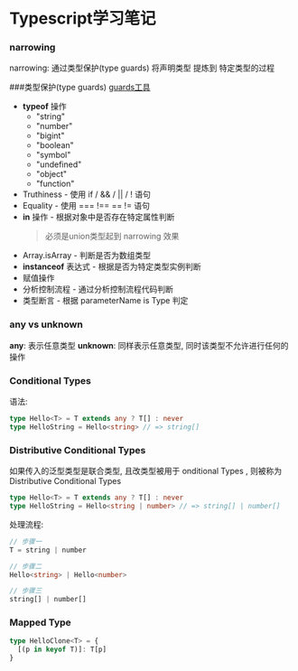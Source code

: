 # Typescript学习笔记

### narrowing
narrowing: 通过类型保护(type guards) 将声明类型 提炼到 特定类型的过程

###类型保护(type guards)
[guards工具](https://github.com/sniptt-official/guards)
- **typeof** 操作
  - "string"
  - "number"
  - "bigint"
  - "boolean"
  - "symbol"
  - "undefined"
  - "object"
  - "function"
- Truthiness - 使用 if / && / || / ! 语句
- Equality - 使用 === !== == != 语句
- **in** 操作 - 根据对象中是否存在特定属性判断
  > 必须是union类型起到 narrowing 效果
- Array.isArray - 判断是否为数组类型
- **instanceof** 表达式 - 根据是否为特定类型实例判断
- 赋值操作
- 分析控制流程 - 通过分析控制流程代码判断
- 类型断言 - 根据 parameterName is Type 判定

### any vs unknown
**any**: 表示任意类型
**unknown**: 同样表示任意类型, 同时该类型不允许进行任何的操作

### Conditional Types
语法:
```ts
type Hello<T> = T extends any ? T[] : never
type HelloString = Hello<string> // => string[]
```

### Distributive Conditional Types
如果传入的泛型类型是联合类型, 且改类型被用于 onditional Types , 则被称为 Distributive Conditional Types

```ts
type Hello<T> = T extends any ? T[] : never
type HelloString = Hello<string | number> // => string[] | number[]
```
处理流程:

```ts
// 步骤一
T = string | number

// 步骤二
Hello<string> | Hello<number>

// 步骤三
string[] | number[]
```

### Mapped Type
```ts
type HelloClone<T> = {
  [(p in keyof T)]: T[p]
}
```
